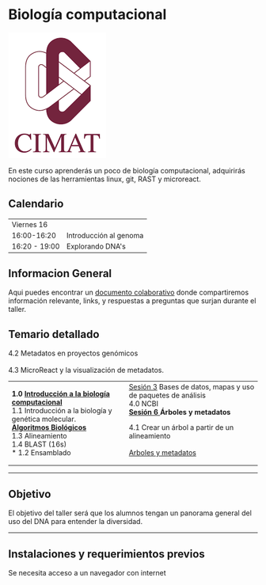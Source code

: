 # Biología computacional
![UniversidadMorazan](imagenes/cimat.png)  

En este curso aprenderás un poco de biología computacional, adquirirás nociones de las herramientas linux, git, RAST y microreact.   

  
## Calendario   
  
<table>
    <tr>
        <td>Viernes 16       </td> <td></td>
  </tr>  
    <tr><td>                      16:00-16:20              </td>  
      <td> Introducción al genoma </td>
  </tr>
    <tr><td> 16:20 - 19:00 </td>
        <td>Explorando DNA's </td>
       </tr>
</table>  
      
    
## Informacion General  
Aqui puedes encontrar un [documento colaborativo](https://etherpad.net/p/compbio  ) donde compartiremos información relevante, links, y respuestas a preguntas que surjan durante el taller. 

## Temario detallado  
<table> 
<tr>
  <td> <b> 
1.0 <a href="paginas/linux/introduccion.html"> Introducción a la biología computacional</a>  </b> <br>
1.1 Introducción a la biología y genética molecular. <br>
<b> <a href="paginas/sesion2/algoritmos.md" >Algoritmos Biológicos </a> </b>  <br>
1.3 Alineamiento  <br>
1.4 BLAST   (16s) <br>
* 1.2 Ensamblado  <br>  
</td>

<td>
<a href="paginas/sesion3/basesDatos.md">Sesión 3</a>  Bases de datos, mapas y uso de paquetes de análisis</b> <br>
4.0 NCBI  <br>
  <b> <a href="paginas/sesion6/arboles.md">Sesión 6 </a>Árboles y metadatos </b> <br>  

  4.1 Crear un árbol a partir de un alineamiento <br>   
   <a href="paginas/genomica/genomica.md"> Arboles y metadatos</a></td>
4.2 Metadatos en proyectos genómicos <br>  
4.3 MicroReact y la visualización de metadatos. <br>  
</td> 
 </tr>
</table>    
     
___         
## Objetivo
El objetivo del taller será que los alumnos tengan un panorama general del uso del DNA para entender la diversidad.  
___  
  
## Instalaciones y requerimientos previos  
Se necesita acceso a un navegador con internet  
